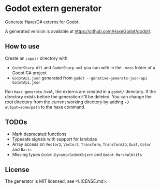 # Godot extern generator

Generate Haxe/C# externs for Godot.

A generated version is available at <https://github.com/HaxeGodot/godot/>.

## How to use

Create an `input/` directory with:

* `GodotSharp.dll` and `GodotSharp.xml` you can with in the `.mono` folder of a Godot C# project
* `GodotApi.json` generated from `godot --gdnative-generate-json-api GodotApi.json`

Run `haxe generate.hxml`, the externs are created in a `godot/` directory.
If the directory exists before the generation it'll be deleted.
You can change the root directory from the current working directory by adding `-D output=some/path` to the haxe command.

## TODOs

* Mark deprecated functions
* Typesafe signals with support for lambdas
* Array access on `Vector2`, `Vector3`, `Transform`, `Transform2D`, `Quat`, `Color` and `Basis`
* Missing types `Godot.DynamicGodotObject` and `Godot.MarshalUtils`

## License

The generator is MIT licensed, see <LICENSE.md>.
